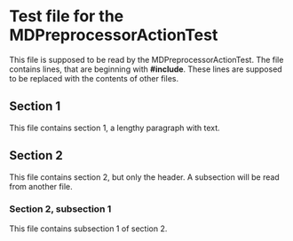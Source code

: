 # Test file for the MDPreprocessorActionTest

This file is supposed to be read by the MDPreprocessorActionTest.
The file contains lines, that are beginning with **#include**.
These lines are supposed to be replaced with the contents of other files.

## Section 1

This file contains section 1, a lengthy paragraph with text.

## Section 2

This file contains section 2, but only the header. A subsection will be read from another file.

### Section 2, subsection 1

This file contains subsection 1 of section 2.

